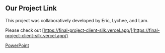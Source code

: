 ## Our Project Link

This project was collaboratively developed by Eric, Lychee, and Lam.

Please check out [https://final-project-client-silk.vercel.app/](https://final-project-client-silk.vercel.app/)

[PowerPoint](https://www.canva.com/design/DAGZieptBSA/XIKGjT1vVOH9f211pwkyvA/edit?utm_content=DAGZieptBSA&utm_campaign=designshare&utm_medium=link2&utm_source=sharebutton)
